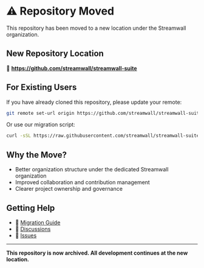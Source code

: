 # ⚠️ Repository Moved

This repository has been moved to a new location under the Streamwall organization.

## New Repository Location
🚀 **https://github.com/streamwall/streamwall-suite**

## For Existing Users

If you have already cloned this repository, please update your remote:

```bash
git remote set-url origin https://github.com/streamwall/streamwall-suite.git
```

Or use our migration script:
```bash
curl -sSL https://raw.githubusercontent.com/streamwall/streamwall-suite/main/migrate-repo.sh | bash
```

## Why the Move?

- Better organization structure under the dedicated Streamwall organization
- Improved collaboration and contribution management
- Clearer project ownership and governance

## Getting Help

- 📖 [Migration Guide](https://github.com/streamwall/streamwall-suite/blob/main/MIGRATION_GUIDE.md)
- 💬 [Discussions](https://github.com/streamwall/streamwall-suite/discussions)
- 🐛 [Issues](https://github.com/streamwall/streamwall-suite/issues)

---

**This repository is now archived. All development continues at the new location.**